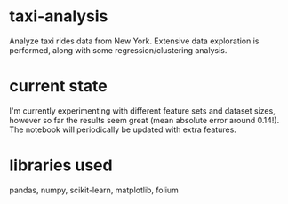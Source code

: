 # taxi-analysis
Analyze taxi rides data from New York. Extensive data exploration is performed, along with some regression/clustering analysis.
# current state
I'm currently experimenting with different feature sets and dataset sizes, however so far the results seem great (mean absolute error around 0.14!). The notebook will periodically be updated with extra features.
# libraries used
pandas, numpy, scikit-learn, matplotlib, folium
